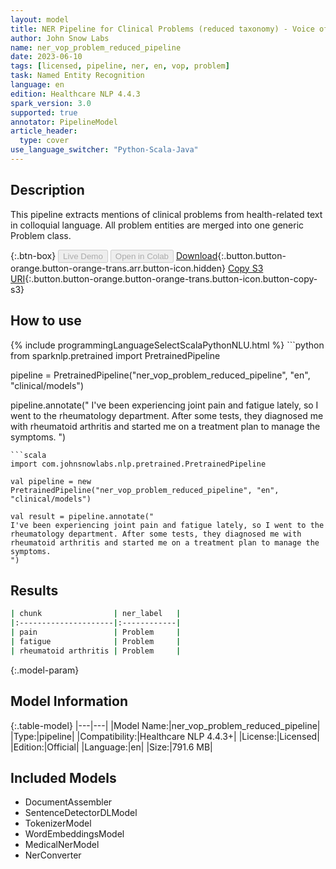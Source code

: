 ```yaml
---
layout: model
title: NER Pipeline for Clinical Problems (reduced taxonomy) - Voice of the Patient
author: John Snow Labs
name: ner_vop_problem_reduced_pipeline
date: 2023-06-10
tags: [licensed, pipeline, ner, en, vop, problem]
task: Named Entity Recognition
language: en
edition: Healthcare NLP 4.4.3
spark_version: 3.0
supported: true
annotator: PipelineModel
article_header:
  type: cover
use_language_switcher: "Python-Scala-Java"
---
```


## Description

This pipeline extracts mentions of clinical problems from health-related text in colloquial language. All problem entities are merged into one generic Problem class.

{:.btn-box}
<button class="button button-orange" disabled>Live Demo</button>
<button class="button button-orange" disabled>Open in Colab</button>
[Download](https://s3.amazonaws.com/auxdata.johnsnowlabs.com/clinical/models/ner_vop_problem_reduced_pipeline_en_4.4.3_3.0_1686420051472.zip){:.button.button-orange.button-orange-trans.arr.button-icon.hidden}
[Copy S3 URI](s3://auxdata.johnsnowlabs.com/clinical/models/ner_vop_problem_reduced_pipeline_en_4.4.3_3.0_1686420051472.zip){:.button.button-orange.button-orange-trans.button-icon.button-copy-s3}

## How to use



<div class="tabs-box" markdown="1">
{% include programmingLanguageSelectScalaPythonNLU.html %}
```python
from sparknlp.pretrained import PretrainedPipeline

pipeline = PretrainedPipeline("ner_vop_problem_reduced_pipeline", "en", "clinical/models")

pipeline.annotate("
I've been experiencing joint pain and fatigue lately, so I went to the rheumatology department. After some tests, they diagnosed me with rheumatoid arthritis and started me on a treatment plan to manage the symptoms.
")
```
```scala
import com.johnsnowlabs.nlp.pretrained.PretrainedPipeline

val pipeline = new PretrainedPipeline("ner_vop_problem_reduced_pipeline", "en", "clinical/models")

val result = pipeline.annotate("
I've been experiencing joint pain and fatigue lately, so I went to the rheumatology department. After some tests, they diagnosed me with rheumatoid arthritis and started me on a treatment plan to manage the symptoms.
")
```
</div>

## Results

```bash
| chunk                | ner_label   |
|:---------------------|:------------|
| pain                 | Problem     |
| fatigue              | Problem     |
| rheumatoid arthritis | Problem     |
```

{:.model-param}
## Model Information

{:.table-model}
|---|---|
|Model Name:|ner_vop_problem_reduced_pipeline|
|Type:|pipeline|
|Compatibility:|Healthcare NLP 4.4.3+|
|License:|Licensed|
|Edition:|Official|
|Language:|en|
|Size:|791.6 MB|

## Included Models

- DocumentAssembler
- SentenceDetectorDLModel
- TokenizerModel
- WordEmbeddingsModel
- MedicalNerModel
- NerConverter